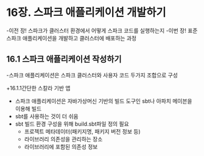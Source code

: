 
# 16장. 스파크 애플리케이션 개발하기  

-이전 장! 스파크가 클러스터 환경에서 어떻게 스파크 코드를 실행하는지
-이번 장! 표준 스파크 애플리케이션을 개발하고 클러스터에 배포하는 과정 

## 16.1 스파크 애플리케이션 작성하기 
-스파크 애플리케이션은 스파크 클러스터와 사용자 코드 두가지 조합으로 구성 

+16.1.1간단한 스칼라 기반 앱
  + 스파크 애플리케이션은 자바가상머신 기반의 빌드 도구인 sbt나 아파치 메이븐을 이용해 빌드 
  + sbt를 사용하는 것이 더 쉬움 
  + sbt 빌드 환경 구성을 위해 build.sbt파일 정의 필요 
    + 프로젝트 메타데이터(패키지명, 패키지 버전 정보 등)
    + 라이브러리 의존성을 관리하는 장소 
    + 라이브러리에 포함된 의존성 정보 


